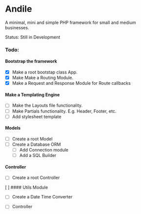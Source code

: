 # Andile

A minimal, mini and simple PHP framework for small and medium businesses.

Status: Still in Development

### Todo:

#### Bootstrap the framework
 - [x] Make a root bootstap class App.
 - [x] Make Make a Routing Module.
 - [x] Make a Request and Response Module for Route callbacks

#### Make a Templating Engine
 - [ ] Make the Layouts file functionality.
 - [ ] Make Partials functionality. E.g. Header, Footer, etc.
 - [ ] Add stylesheet template

#### Models
 - [ ] Create a root Model
 - [ ] Create a Database ORM
    - [ ] Add Connection module
    - [ ] Add a SQL Builder

#### Controller
 - [ ] Create a root Controller

[ ] #### Utils Module
 - [ ] Create a Date Time Converter
 - [ ] Controller



